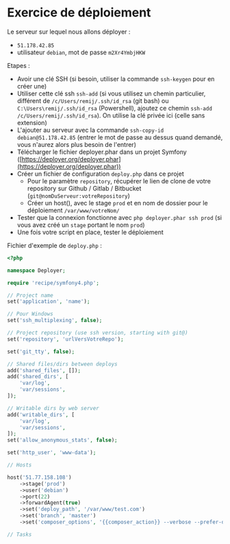 # Exercice de déploiement

Le serveur sur lequel nous allons déployer : 
- `51.178.42.85`
- utilisateur `debian`, mot de passe `m2Xr4YmbjHKW`

Etapes : 
- Avoir une clé SSH (si besoin, utiliser la commande `ssh-keygen` pour en créer une)
- Utiliser cette clé ssh `ssh-add` (si vous utilisez un chemin particulier, différent de `/c/Users/remij/.ssh/id_rsa` (git bash) ou `C:\Users\remij/.ssh/id_rsa` (Powershell), ajoutez ce chemin `ssh-add /c/Users/remij/.ssh/id_rsa`). On utilise la clé privée ici (celle sans extension)
- L'ajouter au serveur avec la commande `ssh-copy-id debian@51.178.42.85` (entrer le mot de passe au dessus quand demandé, vous n'aurez alors plus besoin de l'entrer)
- Télécharger le fichier deployer.phar dans un projet Symfony ([https://deployer.org/deployer.phar](https://deployer.org/deployer.phar))
- Créer un fichier de configuration `deploy.php` dans ce projet
    - Pour le paramètre `repository`, récupérer le lien de clone de votre repository sur Github / Gitlab / Bitbucket (`git@nomDuServeur:votreRepository`) 
    - Créer un host(), avec le stage `prod` et en nom de dossier pour le déploiement `/var/www/votreNom/`
- Tester que la connexion fonctionne avec `php deployer.phar ssh prod` (si vous avez créé un `stage` portant le nom `prod`)
- Une fois votre script en place, tester le déploiement

Fichier d'exemple de `deploy.php` : 
```php
<?php

namespace Deployer;

require 'recipe/symfony4.php';

// Project name
set('application', 'name');

// Pour Windows
set('ssh_multiplexing', false);

// Project repository (use ssh version, starting with git@)
set('repository', 'urlVersVotreRepo');

set('git_tty', false);

// Shared files/dirs between deploys
add('shared_files', []);
add('shared_dirs', [
    'var/log',
    'var/sessions',
]);

// Writable dirs by web server
add('writable_dirs', [
    'var/log',
    'var/sessions',
]);
set('allow_anonymous_stats', false);

set('http_user', 'www-data');

// Hosts

host('51.77.158.108')
    ->stage('prod')
    ->user('debian')
    ->port(22)
    ->forwardAgent(true)
    ->set('deploy_path', '/var/www/test.com')
    ->set('branch', 'master')
    ->set('composer_options', '{{composer_action}} --verbose --prefer-dist --no-progress --no-interaction --optimize-autoloader --no-suggest');

// Tasks

```